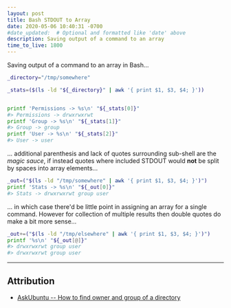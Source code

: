 ```yaml
---
layout: post
title: Bash STDOUT to Array
date: 2020-05-06 10:40:31 -0700
#date_updated:  # Optional and formatted like 'date' above
description: Saving output of a command to an array
time_to_live: 1800
---
```




Saving output of a command to an array in Bash...


```bash
_directory="/tmp/somewhere"

_stats=($(ls -ld "${_directory}" | awk '{ print $1, $3, $4; }'))


printf 'Permissions -> %s\n' "${_stats[0]}"
#> Permissions -> drwxrwxrwt
printf 'Group -> %s\n' "${_stats[1]}"
#> Group -> group
printf 'User -> %s\n' "${_stats[2]}"
#> User -> user
```


... additional parenthesis and lack of quotes surrounding sub-shell are the _magic sauce_, if instead quotes where included STDOUT would **not** be split by spaces into array elements...



```bash
_out=("$(ls -ld "/tmp/somewhere" | awk '{ print $1, $3, $4; }')")
printf 'Stats -> %s\n' "${_out[0]}"
#> Stats -> drwxrwxrwt group user
```


... in which case there'd be little point in assigning an array for a single command. However for collection of multiple results then double quotes do make a bit more sense...


```bash
_out+=("$(ls -ld "/tmp/elsewhere" | awk '{ print $1, $3, $4; }')")
printf '%s\n' "${_out[@]}"
#> drwxrwxrwt group user
#> drwxrwxrwt group user
```


___


## Attribution


- [AskUbuntu -- How to find owner and group of a directory](https://askubuntu.com/questions/175054/)
